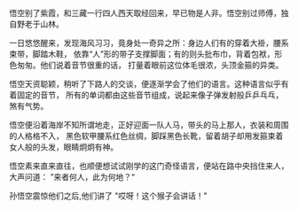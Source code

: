 悟空别了紫霞，和三藏一行四人西天取经回来，早已物是人非。悟空别过师傅，独自野老于山林。

一日悠悠醒来，发现海风习习，竟身处一奇异之所：身边人们有的穿着大褂，腰系束带，脚踏木鞋，
依靠“人”形的带子支撑脚面；有的则头批布巾，背着包袱，形色匆匆。他们说着音节很重的话，
打量着眼前这位体毛很浓，头顶金箍的异类。

悟空天资聪颖，稍听了下路人的交谈，便逐渐学会了他们的语言。这种语言似乎有着固定的音节，
所有的单词都由这些音节组成，说起来像子弹发射般乒乒乓乓，煞有气势。

悟空便沿着海岸不知所谓地走，正好迎面一队人马，带头的马上那人，衣装和周围的人格格不入，
黑色软甲腰系红色丝绸，脚踩黑色长靴，留着胡子却用发箍束着女人般的头发，眼睛炯炯有神。

悟空素来直来直往，也顺便想试试刚学的这门奇怪语言，便站在路中央挡住来人，大声问道：
”来者何人，此为何地？“

孙悟空震惊他们之后,他们讲了 "哎呀！这个猴子会讲话！"
